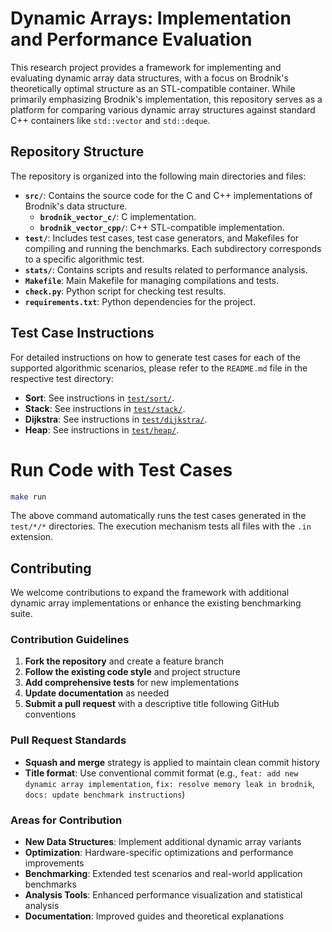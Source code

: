 # Dynamic Arrays: Implementation and Performance Evaluation

This research project provides a framework for implementing and evaluating dynamic array data structures, with a focus on Brodnik's theoretically optimal structure as an STL-compatible container. While primarily emphasizing Brodnik's implementation, this repository serves as a platform for comparing various dynamic array structures against standard C++ containers like `std::vector` and `std::deque`.

## Repository Structure

The repository is organized into the following main directories and files:

- **`src/`**: Contains the source code for the C and C++ implementations of Brodnik's data structure.
  - **`brodnik_vector_c/`**: C implementation.
  - **`brodnik_vector_cpp/`**: C++ STL-compatible implementation.
- **`test/`**: Includes test cases, test case generators, and Makefiles for compiling and running the benchmarks. Each subdirectory corresponds to a specific algorithmic test.
- **`stats/`**: Contains scripts and results related to performance analysis.
- **`Makefile`**: Main Makefile for managing compilations and tests.
- **`check.py`**: Python script for checking test results.
- **`requirements.txt`**: Python dependencies for the project.

## Test Case Instructions

For detailed instructions on how to generate test cases for each of the supported algorithmic scenarios, please refer to the `README.md` file in the respective test directory:

- **Sort**: See instructions in [`test/sort/`](./test/sort/).
- **Stack**: See instructions in [`test/stack/`](./test/stack/).
- **Dijkstra**: See instructions in [`test/dijkstra/`](./test/dijkstra/).
- **Heap**: See instructions in [`test/heap/`](./test/heap/).

# Run Code with Test Cases

```sh
make run
```

The above command automatically runs the test cases generated in the `test/*/*` directories.
The execution mechanism tests all files with the `.in` extension.

## Contributing

We welcome contributions to expand the framework with additional dynamic array implementations or enhance the existing benchmarking suite.

### Contribution Guidelines

1. **Fork the repository** and create a feature branch
2. **Follow the existing code style** and project structure
3. **Add comprehensive tests** for new implementations
4. **Update documentation** as needed
5. **Submit a pull request** with a descriptive title following GitHub conventions

### Pull Request Standards

- **Squash and merge** strategy is applied to maintain clean commit history
- **Title format**: Use conventional commit format (e.g., `feat: add new dynamic array implementation`, `fix: resolve memory leak in brodnik`, `docs: update benchmark instructions`)

### Areas for Contribution

- **New Data Structures**: Implement additional dynamic array variants
- **Optimization**: Hardware-specific optimizations and performance improvements
- **Benchmarking**: Extended test scenarios and real-world application benchmarks
- **Analysis Tools**: Enhanced performance visualization and statistical analysis
- **Documentation**: Improved guides and theoretical explanations